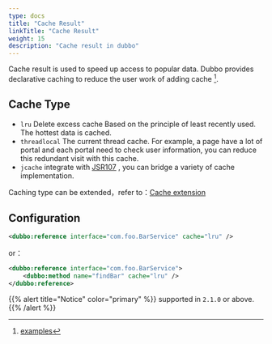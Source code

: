```yaml
---
type: docs
title: "Cache Result"
linkTitle: "Cache Result"
weight: 15
description: "Cache result in dubbo"
---
```


Cache result is used to speed up access to popular data. Dubbo provides declarative caching to reduce the user work of adding cache [^1].

## Cache Type

* `lru` Delete excess cache Based on the principle of least recently used.  The hottest data is cached.
* `threadlocal` The current thread cache. For example, a page have a lot of portal and each portal need to check user information,  you can reduce this redundant visit with this cache.
* `jcache` integrate with [JSR107](http://jcp.org/en/jsr/detail?id=107%27) , you can bridge a variety of cache implementation.

Caching type can be extended，refer to：[Cache extension](/docs/dev/impls/cache)

## Configuration

```xml
<dubbo:reference interface="com.foo.BarService" cache="lru" />
```

or：

```xml
<dubbo:reference interface="com.foo.BarService">
    <dubbo:method name="findBar" cache="lru" />
</dubbo:reference>
```

{{% alert title="Notice" color="primary" %}}
supported in `2.1.0` or above.
{{% /alert %}}

[^1]: [examples](https://github.com/apache/dubbo-samples/tree/master/dubbo-samples-cache)
